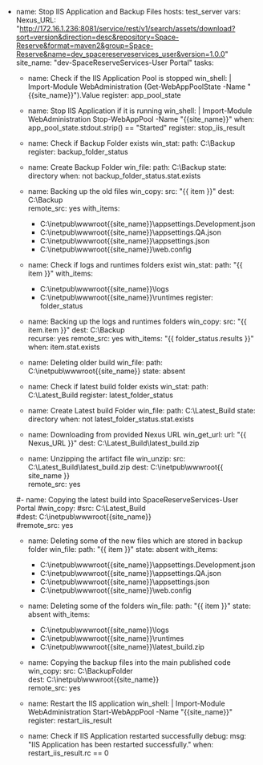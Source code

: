 - name: Stop IIS Application and Backup Files
  hosts: test_server
  vars: 
    Nexus_URL: "http://172.16.1.236:8081/service/rest/v1/search/assets/download?sort=version&direction=desc&repository=Space-Reserve&format=maven2&group=Space-Reserve&name=dev_spacereserveservices_user&version=1.0.0"
    site_name: "dev-SpaceReserveServices-User Portal"
  tasks:

    - name: Check if the IIS Application Pool is stopped
      win_shell: |
        Import-Module WebAdministration
        (Get-WebAppPoolState -Name "{{site_name}}").Value
      register: app_pool_state

    - name: Stop IIS Application if it is running
      win_shell: |
        Import-Module WebAdministration
        Stop-WebAppPool -Name "{{site_name}}"
      when: app_pool_state.stdout.strip() == "Started"
      register: stop_iis_result


    - name: Check if Backup Folder exists
      win_stat:
        path: C:\Backup
      register: backup_folder_status

    - name: Create Backup Folder 
      win_file:
        path: C:\Backup
        state: directory
      when: not backup_folder_status.stat.exists

    - name: Backing up the old files
      win_copy:
        src: "{{ item }}"
        dest: C:\Backup\
        remote_src: yes
      with_items:
        - C:\inetpub\wwwroot\{{site_name}}\appsettings.Development.json
        - C:\inetpub\wwwroot\{{site_name}}\appsettings.QA.json
        - C:\inetpub\wwwroot\{{site_name}}\appsettings.json
        - C:\inetpub\wwwroot\{{site_name}}\web.config

    - name: Check if logs and runtimes folders exist
      win_stat:
        path: "{{ item }}"
      with_items:
        - C:\inetpub\wwwroot\{{site_name}}\logs
        - C:\inetpub\wwwroot\{{site_name}}\runtimes
      register: folder_status

    - name: Backing up the logs and runtimes folders
      win_copy:
        src: "{{ item.item }}" 
        dest: C:\Backup\
        recurse: yes
        remote_src: yes
      with_items: "{{ folder_status.results }}"
      when: item.stat.exists
        
    - name: Deleting older build
      win_file: 
        path: C:\inetpub\wwwroot\{{site_name}}
        state: absent
        

    - name: Check if latest build folder exists
      win_stat:
        path: C:\Latest_Build
      register: latest_folder_status

    - name: Create Latest build Folder 
      win_file:
        path: C:\Latest_Build
        state: directory
      when: not latest_folder_status.stat.exists

    - name: Downloading from provided Nexus URL
      win_get_url:
        url: "{{ Nexus_URL }}"
        dest: C:\Latest_Build\latest_build.zip

    - name: Unzipping the artifact file
      win_unzip: 
        src: C:\Latest_Build\latest_build.zip
        dest: C:\inetpub\wwwroot\{{ site_name }}\
        remote_src: yes

    #- name: Copying the latest build into SpaceReserveServices-User Portal
      #win_copy:
        #src: C:\Latest_Build\
        #dest: C:\inetpub\wwwroot\{{site_name}}\
        #remote_src: yes

    - name: Deleting some of the new files which are stored in backup folder
      win_file:
        path: "{{ item }}"
        state: absent
      with_items: 
        - C:\inetpub\wwwroot\{{site_name}}\appsettings.Development.json
        - C:\inetpub\wwwroot\{{site_name}}\appsettings.QA.json
        - C:\inetpub\wwwroot\{{site_name}}\appsettings.json
        - C:\inetpub\wwwroot\{{site_name}}\web.config

    - name: Deleting some of the folders
      win_file:
        path: "{{ item }}"
        state: absent
      with_items:
        - C:\inetpub\wwwroot\{{site_name}}\logs
        - C:\inetpub\wwwroot\{{site_name}}\runtimes
        - C:\inetpub\wwwroot\{{site_name}}\latest_build.zip

    - name: Copying the backup files into the main published code
      win_copy: 
        src: C:\BackupFolder\
        dest: C:\inetpub\wwwroot\{{site_name}}\
        remote_src: yes

    - name: Restart the IIS application
      win_shell: |
        Import-Module WebAdministration
        Start-WebAppPool -Name "{{site_name}}"
      register: restart_iis_result

    - name: Check if IIS Application restarted successfully
      debug:
        msg: "IIS Application has been restarted successfully."
      when: restart_iis_result.rc == 0
